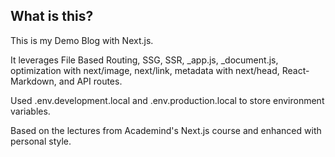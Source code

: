 ## What is this?

This is my Demo Blog with Next.js.

It leverages File Based Routing, SSG, SSR, \_app.js, \_document.js, optimization with next/image, next/link, metadata with next/head, React-Markdown, and API routes.

Used .env.development.local and .env.production.local to store environment variables.

Based on the lectures from Academind's Next.js course and enhanced with personal style.
